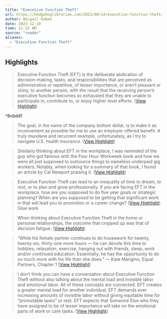 ```yaml
---
title: "Executive Function Theft"
url: https://hedgehoglibrarian.com/2023/08/14/executive-function-theft/
author: Abigail Goben
date: 2023-12-10
time: 11:22 AM
source: "reader"
aliases:
  - "Executive Function Theft"
---
```

## Highlights
> Executive Function Theft (EFT) is the deliberate abdication of decision-making, tasks, and responsibilities that are perceived as administrative or repetitive, of lesser importance, or aren’t pleasant or shiny, to another person, with the result that the receiving person’s executive function becomes so exhausted that they are unable to participate in, contribute to, or enjoy higher level efforts. ([View Highlight](https://read.readwise.io/read/01had40fcwfnq6tqb0ze9ws7je))

^8cbdd1

> The goal, in the name of the company bottom dollar, is to make it as inconvenient as possible for me to use an employer offered benefit. A truly mundane and recurrent example, unfortunately, as I try to navigate U.S. health insurance. ([View Highlight](https://read.readwise.io/read/01had44ezqpsqdghvd1pbf7qvx))

> Similarly thinking about EFT in the workplace, I was reminded of the guy who got famous with the Four Hour Workweek book and how we were all just supposed to outsource things to nameless underpaid gig workers. Notably, when looking for a summary of that book, I found an article by Cal Newport praising it. ([View Highlight](https://read.readwise.io/read/01had4994dgyx4241b8ej2zccc))

> Executive Function Theft can lead to an inequality of time to dream, to rest, or to plan and grow professionally. If you are facing EFT in the workplace, how are you supposed to do five year goals or strategic planning? When are you supposed to be getting that significant work in that will lead you to promotion or a career change? ([View Highlight](https://read.readwise.io/read/01had4agssdh2zfk3b9tkh7nwt))
Glue work

> When thinking about Executive Function Theft in the home or personal relationships, the outcome that cropped up was that of decision fatigue. ([View Highlight](https://read.readwise.io/read/01had4baf78zj3y5knfav2cr17))

> “While his female partner continues to do housework for twenty, twenty-six, thirty-one more hours — he can devote this time to hobbies, relaxation, exercise, hanging out with friends, sleep, work and/or continued education. Essentially, he has the opportunity to do so much more with his life than she does.” — Kate Mangino, Equal Partners, Chapter 1 ([View Highlight](https://read.readwise.io/read/01had4cxkvbh9s3saapd70d67k))

> I don’t think you can have a conversation about Executive Function Theft without also talking about the mental load and invisible labor and emotional labor. All of these concepts are connected. EFT creates a greater mental load for another individual. EFT demands ever increasing amounts of invisible labor without giving equitable time for “promotable tasks” or rest. EFT expects that Someone Else who they have assigned to be of lesser importance will take on the emotional parts of work or care tasks. ([View Highlight](https://read.readwise.io/read/01had4fg0mka5t6d78yvg8ac45))

